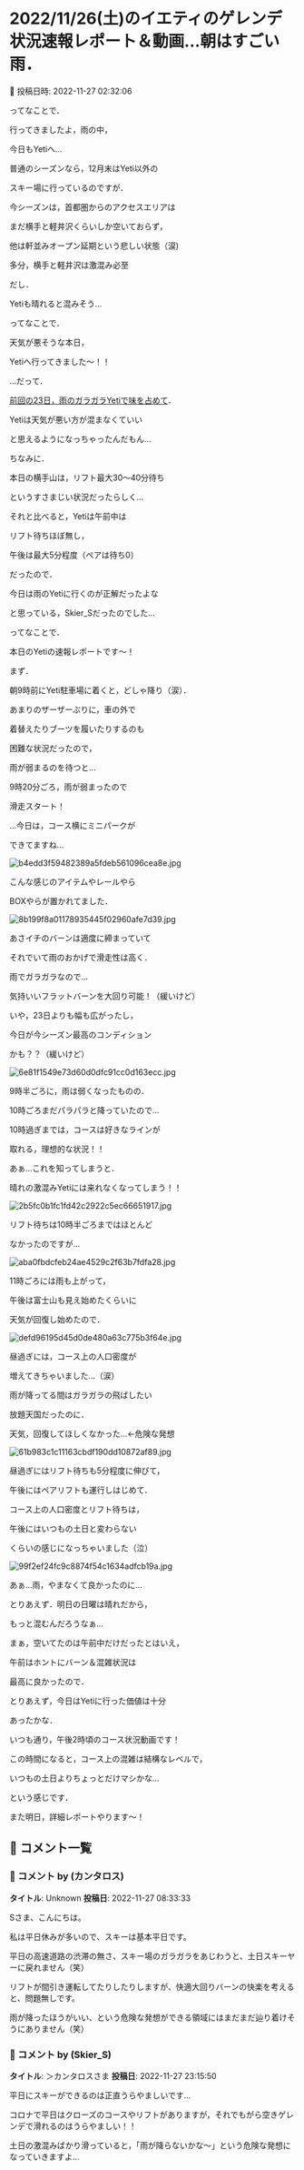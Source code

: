 # 2022/11/26(土)のイエティのゲレンデ状況速報レポート＆動画…朝はすごい雨．

📅 投稿日時: 2022-11-27 02:32:06

ってなことで．


行ってきましたよ，雨の中，


今日もYetiへ…





普通のシーズンなら，12月末はYeti以外の


スキー場に行っているのですが．


今シーズンは，首都圏からのアクセスエリアは


まだ横手と軽井沢くらいしか空いておらず，


他は軒並みオープン延期という悲しい状態（涙)





多分，横手と軽井沢は激混み必至


だし．


Yetiも晴れると混みそう…





ってなことで．


天気が悪そうな本日，


Yetiへ行ってきました～！！





…だって．


[前回の23日，雨のガラガラYetiで味を占めて](e3248d3dfa028caeb04c082bc1fda220d.md)．


Yetiは天気が悪い方が混まなくていい


と思えるようになっちゃったんだもん…





ちなみに．


本日の横手山は，リフト最大30～40分待ち


というすさまじい状況だったらしく…





それと比べると，Yetiは午前中は


リフト待ちほぼ無し，


午後は最大5分程度（ペアは待ち0）


だったので．


今日は雨のYetiに行くのが正解だったよな


と思っている，Skier_Sだったのでした…





ってなことで．


本日のYetiの速報レポートです～！





まず．


朝9時前にYeti駐車場に着くと，どしゃ降り（涙）．


あまりのザーザーぶりに，車の外で


着替えたりブーツを履いたりするのも


困難な状況だったので，


雨が弱まるのを待つと…


9時20分ごろ，雨が弱まったので


滑走スタート！





…今日は，コース横にミニパークが


できてますね…




![b4edd3f59482389a5fdeb561096cea8e.jpg](images/b4edd3f59482389a5fdeb561096cea8e.jpg)







こんな感じのアイテムやレールやら


BOXやらが置かれてました．




![8b199f8a01178935445f02960afe7d39.jpg](images/8b199f8a01178935445f02960afe7d39.jpg)







あさイチのバーンは適度に締まっていて


それでいて雨のおかげで滑走性は高く．


雨でガラガラなので…


気持いいフラットバーンを大回り可能！（緩いけど）


いや，23日よりも幅も広がったし，


今日が今シーズン最高のコンディション


かも？？（緩いけど）




![6e81f1549e73d60d0dfc91cc0d163ecc.jpg](images/6e81f1549e73d60d0dfc91cc0d163ecc.jpg)







9時半ごろに，雨は弱くなったものの．


10時ごろまだパラパラと降っていたので…


10時過ぎまでは，コースは好きなラインが


取れる，理想的な状況！！


あぁ…これを知ってしまうと．


晴れの激混みYetiには来れなくなってしまう！！




![2b5fc0b1fc1fd42c2922c5ec66651917.jpg](images/2b5fc0b1fc1fd42c2922c5ec66651917.jpg)







リフト待ちは10時半ごろまではほとんど


なかったのですが…




![aba0fbdcfeb24ae4529c2f63b7fdfa28.jpg](images/aba0fbdcfeb24ae4529c2f63b7fdfa28.jpg)







11時ごろには雨も上がって，


午後は富士山も見え始めたくらいに


天気が回復し始めたので．




![defd96195d45d0de480a63c775b3f64e.jpg](images/defd96195d45d0de480a63c775b3f64e.jpg)







昼過ぎには，コース上の人口密度が


増えてきちゃいました…（涙）


雨が降ってる間はガラガラの飛ばしたい


放題天国だったのに．


天気，回復してほしくなかった…←危険な発想




![61b983c1c11163cbdf190dd10872af89.jpg](images/61b983c1c11163cbdf190dd10872af89.jpg)







昼過ぎにはリフト待ちも5分程度に伸びて，


午後にはペアリフトも運行しはじめて．


コース上の人口密度とリフト待ちは，


午後にはいつもの土日と変わらない


くらいの感じになっちゃいました（泣）




![99f2ef24fc9c8874f54c1634adfcb19a.jpg](images/99f2ef24fc9c8874f54c1634adfcb19a.jpg)







あぁ…雨，やまなくて良かったのに…


とりあえず．明日の日曜は晴れだから，


もっと混むんだろうなぁ…





まぁ，空いてたのは午前中だけだったとはいえ，


午前はホントにバーン＆混雑状況は


最高に良かったので．


とりあえず，今日はYetiに行った価値は十分


あったかな．





いつも通り，午後2時頃のコース状況動画です！


この時間になると，コース上の混雑は結構なレベルで，


いつもの土日よりちょっとだけマシかな…


という感じです．











また明日，詳細レポートやります～！

## 💬 コメント一覧

### 💬 コメント by (カンタロス)
**タイトル**: Unknown
**投稿日**: 2022-11-27 08:33:33

Sさま、こんにちは。



私は平日休みが多いので、スキーは基本平日です。

平日の高速道路の渋滞の無さ、スキー場のガラガラをあじわうと、土日スキーヤーに戻れません（笑）



リフトが間引き運転してたりしたりしますが、快適大回りバーンの快楽を考えると、問題無しです。



雨が降ったほうがいい、という危険な発想ができる領域にはまだまだ辿り着けそうにありません（笑）

### 💬 コメント by (Skier_S)
**タイトル**: ＞カンタロスさま
**投稿日**: 2022-11-27 23:15:50

平日にスキーができるのは正直うらやましいです…

コロナで平日はクローズのコースやリフトがありますが，それでもがら空きゲレンデで滑れるのはうらやましい！！



土日の激混みばかり滑っていると，「雨が降らないかな～」という危険な発想になっていきますよ…

